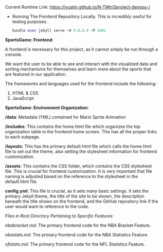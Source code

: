 Current Runtime Link: https://jyustin.github.io/N-TMtri3project-devops-/

- Running The Frontend Repository Locally. This is incredibly useful for testing purposes.
    
 
    ```ruby
    bundle exec jekyll serve -H 0.0.0.0 -P 4001
    ```

**SportsGame: Frontend**:

A frontend is necessary for this project, as it cannot simply be run through a console.

We want the user to be able to see and interact with the visualized data and sorting mechanisms for themselves and learn more about the sports that are featured in our application.

The frameworks and languages used for the frontend include the following:

1. HTML & CSS
2. JavaScript


**SportsGame: Environment Organization**:

**/data**: Metadata (YML) contained for Mario Sprite Animation

**/includes**: This contains the home.html file which organizes the top organization table in the frontend home screen. This has all the proper links to each subpage. 

**/layouts**: This has the primary default.html file which calls the home.html file to set out the theme, also setting the stylesheet information for frontend customization.

**/assets**: This contains the CSS folder, which contains the CSS stylesheet file. This is crucial for frontend customization. It is very important that file naming is adjusted based on the reference to the stylesheet in the default.html file. 

**config.yml**: This file is crucial, as it sets many basic settings. It sets the primary Jekyll theme, the title of the site to be shown, the description beneath the title shown on the frontend, and the GitHub repository link if the user would want to reference to the code.

*Files in Root Directory Pertaining to Specific Features*:

*nbabracket.md*: The primary frontend code for the NBA Bracket Feature.

*nbastats.md*: The primary frontend code for the NBA Statistics Feature.

*nflstats.md*: The primary frontend code for the NFL Statistics Feature.
